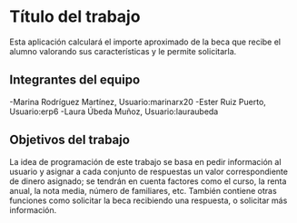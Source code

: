 # Título del trabajo

Esta aplicación calculará el importe aproximado de la beca que recibe el alumno valorando sus características y le permite solicitarla.

## Integrantes del equipo

-Marina Rodríguez Martínez, Usuario:marinarx20
-Ester Ruiz Puerto, Usuario:erp6
-Laura Úbeda Muñoz, Usuario:lauraubeda

## Objetivos del trabajo

La idea de programación de este trabajo se basa en pedir información al usuario y asignar a cada conjunto de respuestas un valor correspondiente de dinero asignado; se tendrán en cuenta factores como el curso, la renta anual, la nota media, número de familiares, etc.
También contiene otras funciones como solicitar la beca recibiendo una respuesta, o solicitar más información.
